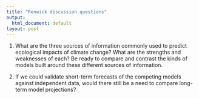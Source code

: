 ```yaml
---
title: "Renwick discussion questions"
output:
  html_document: default
layout: post
---
```


1. What are the three sources of information commonly used to predict
ecological impacts of climate change? What are the strengths and
weaknesses of each? Be ready to compare and contrast the kinds of models
built around these different sources of information.

2. If we could validate short-term forecasts of the competing models 
against independent data, would there still be a need to compare long-term
model projections? 





